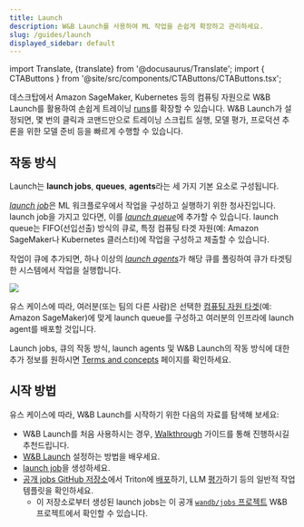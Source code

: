 ```yaml
---
title: Launch
description: W&B Launch를 사용하여 ML 작업을 손쉽게 확장하고 관리하세요.
slug: /guides/launch
displayed_sidebar: default
---
```

import Translate, {translate} from '@docusaurus/Translate';
import { CTAButtons } from '@site/src/components/CTAButtons/CTAButtons.tsx';

<CTAButtons colabLink="https://colab.research.google.com/drive/1wX0OSVxZJDHRsZaOaOEDx-lLUrO1hHgP"/>

데스크탑에서 Amazon SageMaker, Kubernetes 등의 컴퓨팅 자원으로 W&B Launch를 활용하여 손쉽게 트레이닝 [runs](../runs/intro.md)를 확장할 수 있습니다. W&B Launch가 설정되면, 몇 번의 클릭과 코맨드만으로 트레이닝 스크립트 실행, 모델 평가, 프로덕션 추론을 위한 모델 준비 등을 빠르게 수행할 수 있습니다.

## 작동 방식

Launch는 **launch jobs**, **queues**, **agents**라는 세 가지 기본 요소로 구성됩니다.

[*launch job*](./launch-terminology.md#launch-job)은 ML 워크플로우에서 작업을 구성하고 실행하기 위한 청사진입니다. launch job을 가지고 있다면, 이를 [*launch queue*](./launch-terminology.md#launch-queue)에 추가할 수 있습니다. launch queue는 FIFO(선입선출) 방식의 큐로, 특정 컴퓨팅 타겟 자원(예: Amazon SageMaker나 Kubernetes 클러스터)에 작업을 구성하고 제출할 수 있습니다.

작업이 큐에 추가되면, 하나 이상의 [*launch agents*](./launch-terminology.md#launch-agent)가 해당 큐를 폴링하여 큐가 타겟팅한 시스템에서 작업을 실행합니다.

![](/images/launch/launch_overview.png)

유스 케이스에 따라, 여러분(또는 팀의 다른 사람)은 선택한 [컴퓨팅 자원 타겟](./launch-terminology.md#target-resources)(예: Amazon SageMaker)에 맞게 launch queue를 구성하고 여러분의 인프라에 launch agent를 배포할 것입니다.

Launch jobs, 큐의 작동 방식, launch agents 및 W&B Launch의 작동 방식에 대한 추가 정보를 원하시면 [Terms and concepts](./launch-terminology.md) 페이지를 확인하세요.

## 시작 방법

유스 케이스에 따라, W&B Launch를 시작하기 위한 다음의 자료를 탐색해 보세요:

* W&B Launch를 처음 사용하시는 경우, [Walkthrough](./walkthrough.md) 가이드를 통해 진행하시길 추천드립니다.
* [W&B Launch](./setup-launch.md) 설정하는 방법을 배우세요.
* [launch job](./create-launch-job.md)을 생성하세요.
* [공개 jobs GitHub 저장소](https://github.com/wandb/launch-jobs)에서 Triton에 [배포](https://github.com/wandb/launch-jobs/tree/main/jobs/deploy_to_nvidia_triton)하기, LLM [평가](https://github.com/wandb/launch-jobs/tree/main/jobs/openai_evals)하기 등의 일반적 작업 템플릿을 확인하세요.
    * 이 저장소로부터 생성된 launch jobs는 이 공개 [`wandb/jobs` 프로젝트](https://wandb.ai/wandb/jobs/jobs) W&B 프로젝트에서 확인할 수 있습니다.